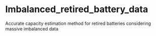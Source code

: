 # Imbalanced_retired_battery_data
Accurate capacity estimation method for retired batteries considering massive imbalanced data
